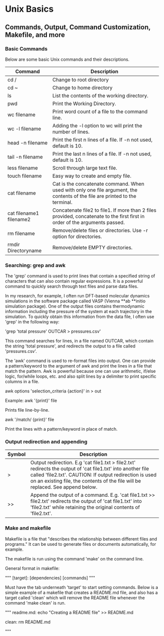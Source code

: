 # Unix Basics

## Commands, Output, Command Customization, Makefile, and more

### Basic Commands

Below are some basic Unix commands and their descriptions.

| Command                 | Description                                                                                                                  |
| ----------------------- | ---------------------------------------------------------------------------------------------------------------------------- |
| cd /                    | Change to root directory                                                                                                     |
| cd ~                    | Change to home directory                                                                                                     |
| ls                      | List the contents of the working directory.                                                                                  |
| pwd                     | Print the Working Directory.                                                                                                 |
| wc filename             | Print word count of a file to the command line.                                                                              |
| wc -l filename          | Adding the -l option to wc will print the number of lines.                                                                   |
| head -n filename        | Print the first n lines of a file. If -n not used, default is 10.                                                            |
| tail -n filename        | Print the last n lines of a file. If -n not used, default is 10.                                                             |
| less filename           | Scroll through large text file.                                                                                              |
| touch filename          | Easy way to create and empty file.                                                                                           |
| cat filename            | Cat is the concatenate command. When used with only one file argument, the contents of the file are printed to the terminal. |
| cat filename1 filename2 | Concatenate file2 to file1. If more than 2 files provided, concatenate to the first first in order of the arguments passed.  |
| rm filename             | Remove/delete files or directories. Use -r option for directories.                                                           |
| rmdir Directoryname     | Remove/delete EMPTY directories.                                                                                             |

### Searching: grep and awk

The 'grep' command is used to print lines that contain a specified string of characters that can also contain regular expressions. It is a powerful command to quickly search through text files and parse data files.

In my research, for example, I often run DFT-based molecular dynamics simulations in the software package called VASP (Vienna **ab **initio simulation package). One of the output files contains thermodynamic information including the pressure of the system at each trajectory in the simulation. To quickly obtain this information from the data file, I often use 'grep' in the following way:

'grep 'total pressure' OUTCAR > pressures.csv'

This command searches for lines, in a file named OUTCAR, which contain the string 'total pressure', and redirects the output to a file called 'pressures.csv'.

The 'awk' command is used to re-format files into output. One can provide a pattern/keyword to the argument of awk and print the lines in a file that match the pattern. Awk is powerful because one can use arithmetic, if/else logic, for/while loops, etc. and also split lines by a delimiter to print specific columns in a file.

awk options 'selection_criteria {action}' in > out

Example: awk '{print}' file

Prints file line-by-line.

awk '/match/ {print}' file

Print the lines with a pattern/keyword in place of match.

### Output redirection and appending

| Symbol | Description                                                                                                                                                                                                                                                |
| ------ | ---------------------------------------------------------------------------------------------------------------------------------------------------------------------------------------------------------------------------------------------------------- |
| >      | Output redirection. E.g 'cat file1.txt > file2.txt' redirects the output of 'cat file1.txt' into another file called 'file2.txt'. CAUTION: If output redirection is used on an existing file, the contents of the file will be replaced. See append below. |
| >>     | Append the output of a command. E.g. 'cat file1.txt >> file2.txt' redirects the output of 'cat file1.txt' into 'file2.txt' while retaining the original contents of 'file2.txt'.                                                                           |

### Make and makefile

Makefile is a file that "describes the relationship between different files and programs." It can be used to generate files or documents automatically, for example.

The makefile is run using the command 'make' on the command line.

General format in makefile:

"""
[target]: [dependencies]
[commands]
"""

Must have the tab underneath 'target' to start setting commands. Below is a simple example of a makefile that creates a README.md file, and also has a target called 'clean' which will remove the README file whenever the command 'make clean' is run.

"""
readme.md:
echo "Creating a README file" >> README.md

clean:
rm README.md

"""
